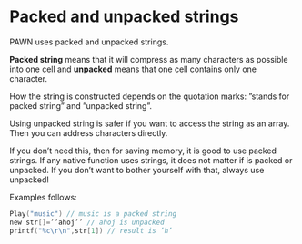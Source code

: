 # Packed and unpacked strings 

PAWN uses packed and unpacked strings. 

**Packed string** means that it will compress as many characters as possible into one cell and **unpacked** means that one cell contains only one character. 

How the string is constructed depends on the quotation marks: ”stands for packed string” and ”unpacked string”. 

Using unpacked string is safer if you want to access the string as an array. Then you can address characters directly. 

If you don’t need this, then for saving memory, it is good to use packed strings. If any native function uses strings, it does not matter if is packed or unpacked. If you don’t want to bother yourself with that, always use unpacked! 

Examples follows:

```c
Play("music") // music is a packed string
new str[]=’’ahoj’’ // ahoj is unpacked
printf("%c\r\n",str[1]) // result is ’h’
```



